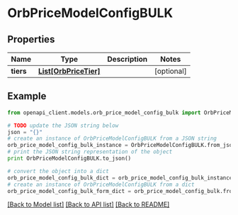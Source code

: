 # OrbPriceModelConfigBULK


## Properties
Name | Type | Description | Notes
------------ | ------------- | ------------- | -------------
**tiers** | [**List[OrbPriceTier]**](OrbPriceTier.md) |  | [optional] 

## Example

```python
from openapi_client.models.orb_price_model_config_bulk import OrbPriceModelConfigBULK

# TODO update the JSON string below
json = "{}"
# create an instance of OrbPriceModelConfigBULK from a JSON string
orb_price_model_config_bulk_instance = OrbPriceModelConfigBULK.from_json(json)
# print the JSON string representation of the object
print OrbPriceModelConfigBULK.to_json()

# convert the object into a dict
orb_price_model_config_bulk_dict = orb_price_model_config_bulk_instance.to_dict()
# create an instance of OrbPriceModelConfigBULK from a dict
orb_price_model_config_bulk_form_dict = orb_price_model_config_bulk.from_dict(orb_price_model_config_bulk_dict)
```
[[Back to Model list]](../README.md#documentation-for-models) [[Back to API list]](../README.md#documentation-for-api-endpoints) [[Back to README]](../README.md)



